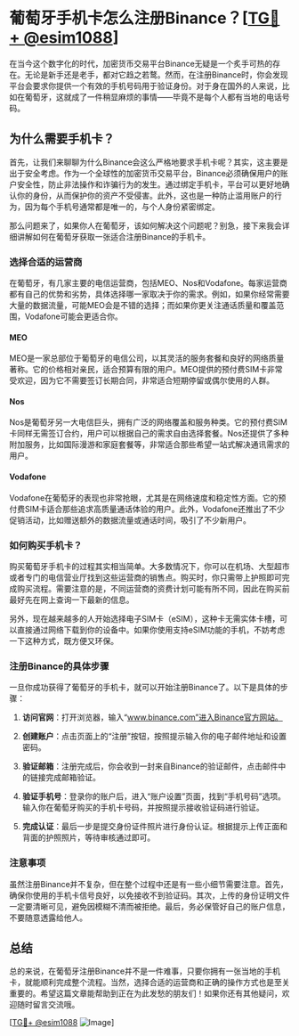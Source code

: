 # 葡萄牙手机卡怎么注册Binance？[[TG💪+ @esim1088](https://t.me/s/esim1088)]

在当今这个数字化的时代，加密货币交易平台Binance无疑是一个炙手可热的存在。无论是新手还是老手，都对它趋之若鹜。然而，在注册Binance时，你会发现平台会要求你提供一个有效的手机号码用于验证身份。对于身在国外的人来说，比如在葡萄牙，这就成了一件稍显麻烦的事情——毕竟不是每个人都有当地的电话号码。

## 为什么需要手机卡？

首先，让我们来聊聊为什么Binance会这么严格地要求手机卡呢？其实，这主要是出于安全考虑。作为一个全球性的加密货币交易平台，Binance必须确保用户的账户安全性，防止非法操作和诈骗行为的发生。通过绑定手机卡，平台可以更好地确认你的身份，从而保护你的资产不受侵害。此外，这也是一种防止滥用账户的行为，因为每个手机号通常都是唯一的，与个人身份紧密绑定。

那么问题来了，如果你人在葡萄牙，该如何解决这个问题呢？别急，接下来我会详细讲解如何在葡萄牙获取一张适合注册Binance的手机卡。

### 选择合适的运营商

在葡萄牙，有几家主要的电信运营商，包括MEO、Nos和Vodafone。每家运营商都有自己的优势和劣势，具体选择哪一家取决于你的需求。例如，如果你经常需要大量的数据流量，可能MEO会是不错的选择；而如果你更关注通话质量和覆盖范围，Vodafone可能会更适合你。

#### MEO

MEO是一家总部位于葡萄牙的电信公司，以其灵活的服务套餐和良好的网络质量著称。它的价格相对亲民，适合预算有限的用户。MEO提供的预付费SIM卡非常受欢迎，因为它不需要签订长期合同，非常适合短期停留或偶尔使用的人群。

#### Nos

Nos是葡萄牙另一大电信巨头，拥有广泛的网络覆盖和服务种类。它的预付费SIM卡同样无需签订合约，用户可以根据自己的需求自由选择套餐。Nos还提供了多种附加服务，比如国际漫游和家庭套餐等，非常适合那些希望一站式解决通讯需求的用户。

#### Vodafone

Vodafone在葡萄牙的表现也非常抢眼，尤其是在网络速度和稳定性方面。它的预付费SIM卡适合那些追求高质量通话体验的用户。此外，Vodafone还推出了不少促销活动，比如赠送额外的数据流量或通话时间，吸引了不少新用户。

### 如何购买手机卡？

购买葡萄牙手机卡的过程其实相当简单。大多数情况下，你可以在机场、大型超市或者专门的电信营业厅找到这些运营商的销售点。购买时，你只需带上护照即可完成购买流程。需要注意的是，不同运营商的资费计划可能有所不同，因此在购买前最好先在网上查询一下最新的信息。

另外，现在越来越多的人开始选择电子SIM卡（eSIM），这种卡无需实体卡槽，可以直接通过网络下载到你的设备中。如果你使用支持eSIM功能的手机，不妨考虑一下这种方式，既方便又环保。

### 注册Binance的具体步骤

一旦你成功获得了葡萄牙的手机卡，就可以开始注册Binance了。以下是具体的步骤：

1. **访问官网**：打开浏览器，输入“www.binance.com”进入Binance官方网站。
   
2. **创建账户**：点击页面上的“注册”按钮，按照提示输入你的电子邮件地址和设置密码。

3. **验证邮箱**：注册完成后，你会收到一封来自Binance的验证邮件，点击邮件中的链接完成邮箱验证。

4. **验证手机号**：登录你的账户后，进入“账户设置”页面，找到“手机号码”选项。输入你在葡萄牙购买的手机卡号码，并按照提示接收验证码进行验证。

5. **完成认证**：最后一步是提交身份证件照片进行身份认证。根据提示上传正面和背面的护照照片，等待审核通过即可。

### 注意事项

虽然注册Binance并不复杂，但在整个过程中还是有一些小细节需要注意。首先，确保你使用的手机卡信号良好，以免接收不到验证码。其次，上传的身份证明文件一定要清晰可见，避免因模糊不清而被拒绝。最后，务必保管好自己的账户信息，不要随意透露给他人。

## 总结

总的来说，在葡萄牙注册Binance并不是一件难事，只要你拥有一张当地的手机卡，就能顺利完成整个流程。当然，选择合适的运营商和正确的操作方式也是至关重要的。希望这篇文章能帮助到正在为此发愁的朋友们！如果你还有其他疑问，欢迎随时留言交流哦。

[[TG💪+ @esim1088](https://t.me/s/esim1088) ![Image](https://i.postimg.cc/4NQfJmqS/Snipaste-2025-05-13-00-14-12.png)]
